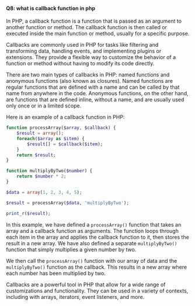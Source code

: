 #### Q8: what is callback function in php
In PHP, a callback function is a function that is passed as an argument to another function or method. The callback function is then called or executed inside the main function or method, usually for a specific purpose.

Callbacks are commonly used in PHP for tasks like filtering and transforming data, handling events, and implementing plugins or extensions. They provide a flexible way to customize the behavior of a function or method without having to modify its code directly.

There are two main types of callbacks in PHP: named functions and anonymous functions (also known as closures). Named functions are regular functions that are defined with a name and can be called by that name from anywhere in the code. Anonymous functions, on the other hand, are functions that are defined inline, without a name, and are usually used only once or in a limited scope.

Here is an example of a callback function in PHP:

```php
function processArray($array, $callback) {
    $result = array();
    foreach($array as $item) {
        $result[] = $callback($item);
    }
    return $result;
}

function multiplyByTwo($number) {
    return $number * 2;
}

$data = array(1, 2, 3, 4, 5);

$result = processArray($data, 'multiplyByTwo');

print_r($result);
```

In this example, we have defined a `processArray()` function that takes an array and a callback function as arguments. The function loops through each item in the array and applies the callback function to it, then stores the result in a new array. We have also defined a separate `multiplyByTwo()` function that simply multiplies a given number by two.

We then call the `processArray()` function with our array of data and the `multiplyByTwo()` function as the callback. This results in a new array where each number has been multiplied by two.

Callbacks are a powerful tool in PHP that allow for a wide range of customizations and functionality. They can be used in a variety of contexts, including with arrays, iterators, event listeners, and more.